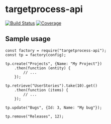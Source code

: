 # targetprocess-api

[![Build Status](https://travis-ci.org/go-on-blog/targetprocess-api.svg?branch=master)](https://travis-ci.org/go-on-blog/targetprocess-api)
[![Coverage](https://codecov.io/gh/go-on-blog/targetprocess-api/branch/master/graph/badge.svg)](https://codecov.io/gh/go-on-blog/targetprocess-api)

## Sample usage

    const factory = require("targetprocess-api");
    const tp = factory(config);

    tp.create("Projects", {Name: "My Project"})
        .then(function (entity) {
            // ...
        });

    tp.retrieve("UserStories").take(10).get()
        .then(function (items) {
            // ...
        });

    tp.update("Bugs", {Id: 3, Name: "My bug"});

    tp.remove("Releases", 12);
    
